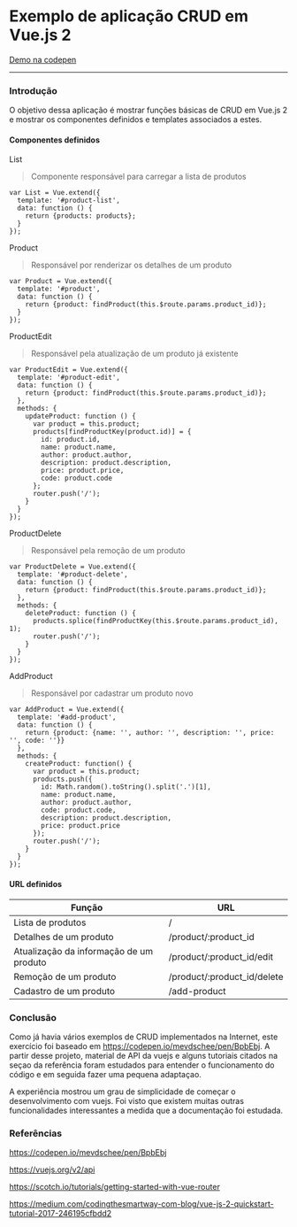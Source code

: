 # Exemplo de aplicação CRUD em Vue.js 2 

[Demo na codepen](https://codepen.io/yeonhoo/pen/aLVXGO)

---

### Introdução

O objetivo dessa aplicação é mostrar funções básicas de CRUD em Vue.js 2 e mostrar os componentes definidos e templates associados a estes.

#### Componentes definidos

List

> Componente responsável para carregar a lista de produtos
```vuejs
var List = Vue.extend({
  template: '#product-list',
  data: function () {
    return {products: products};
  }
});
```

Product

> Responsável por renderizar os detalhes de um produto
```vuejs
var Product = Vue.extend({
  template: '#product',
  data: function () {
    return {product: findProduct(this.$route.params.product_id)};
  }
});
```

ProductEdit

> Responsável pela atualização de um produto já existente
```vuejs
var ProductEdit = Vue.extend({
  template: '#product-edit',
  data: function () {
    return {product: findProduct(this.$route.params.product_id)};
  },
  methods: {
    updateProduct: function () {
      var product = this.product;
      products[findProductKey(product.id)] = {
        id: product.id,
        name: product.name,
        author: product.author,
        description: product.description,
        price: product.price,
        code: product.code
      };
      router.push('/');
    }
  }
});
```

ProductDelete

> Responsável pela remoção de um produto
```vuejs
var ProductDelete = Vue.extend({
  template: '#product-delete',
  data: function () {
    return {product: findProduct(this.$route.params.product_id)};
  },
  methods: {
    deleteProduct: function () {
      products.splice(findProductKey(this.$route.params.product_id), 1);
      router.push('/');
    }
  }
});
```

AddProduct

> Responsável por cadastrar um produto novo
```vuejs
var AddProduct = Vue.extend({
  template: '#add-product',
  data: function () {
    return {product: {name: '', author: '', description: '', price: '', code: ''}}
  },
  methods: {
    createProduct: function() {
      var product = this.product;
      products.push({
        id: Math.random().toString().split('.')[1],
        name: product.name,
        author: product.author,
        code: product.code,
        description: product.description,
        price: product.price
      });
      router.push('/');
    }
  }
});
```

#### URL definidos

| Função                        | URL                         |
|-----------------------------------------|-----------------------------|
| Lista de produtos                       | /                           |
| Detalhes de um produto                  | /product/:product_id        |
| Atualização da informação de um produto | /product/:product_id/edit   |
| Remoção de um produto                   | /product/:product_id/delete |
| Cadastro de um produto                  | /add-product                |

### Conclusão

Como já havia vários exemplos de CRUD implementados na Internet, este exercício foi baseado em https://codepen.io/mevdschee/pen/BpbEbj. A partir desse projeto, material de API da vuejs e alguns tutoriais citados na seçao da referência foram estudados para entender o funcionamento do código e em seguida fazer uma pequena adaptaçao. 

A experiência mostrou um grau de simplicidade de começar o desenvolvimento com vuejs. Foi visto que existem muitas outras funcionalidades interessantes a medida que a documentação foi estudada. 



### Referências

https://codepen.io/mevdschee/pen/BpbEbj

https://vuejs.org/v2/api

https://scotch.io/tutorials/getting-started-with-vue-router

https://medium.com/codingthesmartway-com-blog/vue-js-2-quickstart-tutorial-2017-246195cfbdd2
